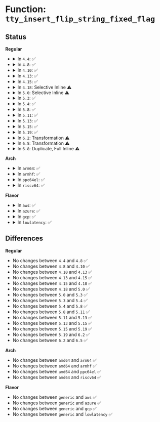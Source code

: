 # Function: <code>tty_insert_flip_string_fixed_flag</code>

## Status
<b>Regular</b>
<ul>
<li>
<details>
<summary>In <code>4.4</code>: ✅</summary>

```c
int tty_insert_flip_string_fixed_flag(struct tty_port *port, const unsigned char *chars, char flag, size_t size);
```

**Collision:** Unique Global

**Inline:** No

**Transformation:** False

**Instances:**

```
In drivers/tty/tty_buffer.c (ffffffff814ea8e0)
Location: drivers/tty/tty_buffer.c:330
Inline: False
Direct callers:
  - drivers/tty/pty.c:pty_write
  - drivers/tty/serial/8250/8250_dma.c:__dma_rx_complete
```
**Symbols:**

```
ffffffff814ea8e0-ffffffff814ea9b8: tty_insert_flip_string_fixed_flag (STB_GLOBAL)
```
</details>
</li>
<li>
<details>
<summary>In <code>4.8</code>: ✅</summary>

```c
int tty_insert_flip_string_fixed_flag(struct tty_port *port, const unsigned char *chars, char flag, size_t size);
```

**Collision:** Unique Global

**Inline:** No

**Transformation:** False

**Instances:**

```
In drivers/tty/tty_buffer.c (ffffffff8153b8a0)
Location: drivers/tty/tty_buffer.c:305
Inline: False
Direct callers:
  - drivers/tty/pty.c:pty_write
  - drivers/tty/serial/8250/8250_dma.c:__dma_rx_complete
```
**Symbols:**

```
ffffffff8153b8a0-ffffffff8153b978: tty_insert_flip_string_fixed_flag (STB_GLOBAL)
```
</details>
</li>
<li>
<details>
<summary>In <code>4.10</code>: ✅</summary>

```c
int tty_insert_flip_string_fixed_flag(struct tty_port *port, const unsigned char *chars, char flag, size_t size);
```

**Collision:** Unique Global

**Inline:** No

**Transformation:** False

**Instances:**

```
In drivers/tty/tty_buffer.c (ffffffff81567f20)
Location: drivers/tty/tty_buffer.c:305
Inline: False
Direct callers:
  - drivers/tty/pty.c:pty_write
  - drivers/tty/serial/8250/8250_dma.c:__dma_rx_complete
```
**Symbols:**

```
ffffffff81567f20-ffffffff81567ff8: tty_insert_flip_string_fixed_flag (STB_GLOBAL)
```
</details>
</li>
<li>
<details>
<summary>In <code>4.13</code>: ✅</summary>

```c
int tty_insert_flip_string_fixed_flag(struct tty_port *port, const unsigned char *chars, char flag, size_t size);
```

**Collision:** Unique Global

**Inline:** No

**Transformation:** False

**Instances:**

```
In drivers/tty/tty_buffer.c (ffffffff8157b540)
Location: drivers/tty/tty_buffer.c:305
Inline: False
Direct callers:
  - drivers/tty/pty.c:pty_write
  - drivers/tty/serial/8250/8250_dma.c:__dma_rx_complete
```
**Symbols:**

```
ffffffff8157b540-ffffffff8157b612: tty_insert_flip_string_fixed_flag (STB_GLOBAL)
```
</details>
</li>
<li>
<details>
<summary>In <code>4.15</code>: ✅</summary>

```c
int tty_insert_flip_string_fixed_flag(struct tty_port *port, const unsigned char *chars, char flag, size_t size);
```

**Collision:** Unique Global

**Inline:** No

**Transformation:** False

**Instances:**

```
In drivers/tty/tty_buffer.c (ffffffff815dff50)
Location: drivers/tty/tty_buffer.c:306
Inline: False
Direct callers:
  - drivers/tty/pty.c:pty_write
  - drivers/tty/serial/8250/8250_dma.c:__dma_rx_complete
  - drivers/usb/host/xhci-dbgtty.c:dbc_rx_push
  - drivers/usb/host/xhci-dbgtty.c:dbc_rx_push
```
**Symbols:**

```
ffffffff815dff50-ffffffff815e0022: tty_insert_flip_string_fixed_flag (STB_GLOBAL)
```
</details>
</li>
<li>
<details>
<summary>In <code>4.18</code>: Selective Inline ⚠️</summary>

```c
int tty_insert_flip_string_fixed_flag(struct tty_port *port, const unsigned char *chars, char flag, size_t size);
```

**Collision:** Unique Global

**Inline:** Selective

**Transformation:** False

**Instances:**

```
In drivers/tty/tty_buffer.c (ffffffff816192a0)
Location: drivers/tty/tty_buffer.c:306
Inline: True
Direct callers:
  - drivers/tty/pty.c:pty_write
  - drivers/tty/serial/8250/8250_dma.c:__dma_rx_complete
  - drivers/usb/host/xhci-dbgtty.c:dbc_rx_push
  - drivers/usb/host/xhci-dbgtty.c:dbc_rx_push
```
**Symbols:**

```
ffffffff816192a0-ffffffff8161937b: tty_insert_flip_string_fixed_flag (STB_GLOBAL)
```
</details>
</li>
<li>
<details>
<summary>In <code>5.0</code>: Selective Inline ⚠️</summary>

```c
int tty_insert_flip_string_fixed_flag(struct tty_port *port, const unsigned char *chars, char flag, size_t size);
```

**Collision:** Unique Global

**Inline:** Selective

**Transformation:** False

**Instances:**

```
In drivers/tty/tty_buffer.c (ffffffff816364e0)
Location: drivers/tty/tty_buffer.c:311
Inline: True
Direct callers:
  - drivers/tty/pty.c:pty_write
  - drivers/tty/serial/8250/8250_dma.c:__dma_rx_complete
  - drivers/usb/host/xhci-dbgtty.c:dbc_rx_push
  - drivers/usb/host/xhci-dbgtty.c:dbc_rx_push
```
**Symbols:**

```
ffffffff816364e0-ffffffff816365bb: tty_insert_flip_string_fixed_flag (STB_GLOBAL)
```
</details>
</li>
<li>
<details>
<summary>In <code>5.3</code>: ✅</summary>

```c
int tty_insert_flip_string_fixed_flag(struct tty_port *port, const unsigned char *chars, char flag, size_t size);
```

**Collision:** Unique Global

**Inline:** No

**Transformation:** False

**Instances:**

```
In drivers/tty/tty_buffer.c (ffffffff8166a670)
Location: drivers/tty/tty_buffer.c:311
Inline: False
Direct callers:
  - drivers/tty/pty.c:pty_write
  - drivers/tty/serial/8250/8250_dma.c:__dma_rx_complete
  - drivers/usb/host/xhci-dbgtty.c:dbc_rx_push
  - drivers/usb/host/xhci-dbgtty.c:dbc_rx_push
```
**Symbols:**

```
ffffffff8166a670-ffffffff8166a748: tty_insert_flip_string_fixed_flag (STB_GLOBAL)
```
</details>
</li>
<li>
<details>
<summary>In <code>5.4</code>: ✅</summary>

```c
int tty_insert_flip_string_fixed_flag(struct tty_port *port, const unsigned char *chars, char flag, size_t size);
```

**Collision:** Unique Global

**Inline:** No

**Transformation:** False

**Instances:**

```
In drivers/tty/tty_buffer.c (ffffffff8168cd60)
Location: drivers/tty/tty_buffer.c:311
Inline: False
Direct callers:
  - drivers/tty/pty.c:pty_write
  - drivers/tty/serial/8250/8250_dma.c:__dma_rx_complete
  - drivers/usb/host/xhci-dbgtty.c:dbc_rx_push
  - drivers/usb/host/xhci-dbgtty.c:dbc_rx_push
```
**Symbols:**

```
ffffffff8168cd60-ffffffff8168ce38: tty_insert_flip_string_fixed_flag (STB_GLOBAL)
```
</details>
</li>
<li>
<details>
<summary>In <code>5.8</code>: ✅</summary>

```c
int tty_insert_flip_string_fixed_flag(struct tty_port *port, const unsigned char *chars, char flag, size_t size);
```

**Collision:** Unique Global

**Inline:** No

**Transformation:** False

**Instances:**

```
In drivers/tty/tty_buffer.c (ffffffff8173ed80)
Location: drivers/tty/tty_buffer.c:311
Inline: False
Direct callers:
  - drivers/tty/pty.c:pty_write
  - drivers/tty/serial/8250/8250_dma.c:__dma_rx_complete
  - drivers/usb/host/xhci-dbgtty.c:dbc_rx_push
  - drivers/usb/host/xhci-dbgtty.c:dbc_rx_push
```
**Symbols:**

```
ffffffff8173ed80-ffffffff8173ee58: tty_insert_flip_string_fixed_flag (STB_GLOBAL)
```
</details>
</li>
<li>
<details>
<summary>In <code>5.11</code>: ✅</summary>

```c
int tty_insert_flip_string_fixed_flag(struct tty_port *port, const unsigned char *chars, char flag, size_t size);
```

**Collision:** Unique Global

**Inline:** No

**Transformation:** False

**Instances:**

```
In drivers/tty/tty_buffer.c (ffffffff8175acb0)
Location: drivers/tty/tty_buffer.c:311
Inline: False
Direct callers:
  - drivers/tty/pty.c:pty_write
  - drivers/tty/vt/keyboard.c:puts_queue
  - drivers/tty/vt/vt.c:do_con_trol
  - drivers/tty/vt/vt.c:mouse_report
  - drivers/tty/serial/8250/8250_dma.c:__dma_rx_complete
  - drivers/usb/host/xhci-dbgtty.c:dbc_rx_push
  - drivers/usb/host/xhci-dbgtty.c:dbc_rx_push
```
**Symbols:**

```
ffffffff8175acb0-ffffffff8175ad88: tty_insert_flip_string_fixed_flag (STB_GLOBAL)
```
</details>
</li>
<li>
<details>
<summary>In <code>5.13</code>: ✅</summary>

```c
int tty_insert_flip_string_fixed_flag(struct tty_port *port, const unsigned char *chars, char flag, size_t size);
```

**Collision:** Unique Global

**Inline:** No

**Transformation:** False

**Instances:**

```
In drivers/tty/tty_buffer.c (ffffffff8173eb50)
Location: drivers/tty/tty_buffer.c:311
Inline: False
Direct callers:
  - drivers/tty/pty.c:pty_write
  - drivers/tty/vt/keyboard.c:puts_queue
  - drivers/tty/vt/vt.c:do_con_trol
  - drivers/tty/vt/vt.c:mouse_report
  - drivers/tty/serial/8250/8250_dma.c:__dma_rx_complete
  - drivers/usb/host/xhci-dbgtty.c:dbc_rx_push
  - drivers/usb/host/xhci-dbgtty.c:dbc_rx_push
```
**Symbols:**

```
ffffffff8173eb50-ffffffff8173ec27: tty_insert_flip_string_fixed_flag (STB_GLOBAL)
```
</details>
</li>
<li>
<details>
<summary>In <code>5.15</code>: ✅</summary>

```c
int tty_insert_flip_string_fixed_flag(struct tty_port *port, const unsigned char *chars, char flag, size_t size);
```

**Collision:** Unique Global

**Inline:** No

**Transformation:** False

**Instances:**

```
In drivers/tty/tty_buffer.c (ffffffff817bf1e0)
Location: drivers/tty/tty_buffer.c:313
Inline: False
Direct callers:
  - drivers/tty/pty.c:pty_write
  - drivers/tty/vt/keyboard.c:puts_queue
  - drivers/tty/vt/vt.c:do_con_trol
  - drivers/tty/vt/vt.c:mouse_report
  - drivers/tty/serial/8250/8250_dma.c:__dma_rx_complete
  - drivers/usb/host/xhci-dbgtty.c:dbc_rx_push
  - drivers/usb/host/xhci-dbgtty.c:dbc_rx_push
```
**Symbols:**

```
ffffffff817bf1e0-ffffffff817bf2b7: tty_insert_flip_string_fixed_flag (STB_GLOBAL)
```
</details>
</li>
<li>
<details>
<summary>In <code>5.19</code>: ✅</summary>

```c
int tty_insert_flip_string_fixed_flag(struct tty_port *port, const unsigned char *chars, char flag, size_t size);
```

**Collision:** Unique Global

**Inline:** No

**Transformation:** False

**Instances:**

```
In drivers/tty/tty_buffer.c (ffffffff818fb7b0)
Location: drivers/tty/tty_buffer.c:314
Inline: False
Direct callers:
  - drivers/tty/tty_buffer.c:tty_insert_flip_string_and_push_buffer
  - drivers/tty/vt/keyboard.c:puts_queue
  - drivers/tty/vt/vt.c:do_con_trol
  - drivers/tty/vt/vt.c:mouse_report
  - drivers/tty/serial/8250/8250_dma.c:__dma_rx_complete
  - drivers/usb/host/xhci-dbgtty.c:dbc_rx_push
  - drivers/usb/host/xhci-dbgtty.c:dbc_rx_push
```
**Symbols:**

```
ffffffff818fb7b0-ffffffff818fb8a1: tty_insert_flip_string_fixed_flag (STB_GLOBAL)
```
</details>
</li>
<li>
<details>
<summary>In <code>6.2</code>: Transformation ⚠️</summary>

```c
int tty_insert_flip_string_fixed_flag(struct tty_port *port, const unsigned char *chars, char flag, size_t size);
```

**Collision:** Unique Global

**Inline:** No

**Transformation:** True

**Instances:**

```
In drivers/tty/tty_buffer.c (0)
Location: drivers/tty/tty_buffer.c:319
Inline: False
Direct callers:
  - drivers/tty/tty_buffer.c:tty_insert_flip_string_and_push_buffer
  - drivers/tty/vt/keyboard.c:puts_queue
  - drivers/tty/vt/vt.c:do_con_trol
  - drivers/tty/vt/vt.c:mouse_report
  - drivers/tty/serial/8250/8250_dma.c:__dma_rx_complete
  - drivers/usb/host/xhci-dbgtty.c:dbc_rx_push
  - drivers/usb/host/xhci-dbgtty.c:dbc_rx_push
```
**Symbols:**

```
ffffffff820951c0-ffffffff820951f1: tty_insert_flip_string_fixed_flag.cold (STB_LOCAL)
ffffffff81a549f0-ffffffff81a54aeb: tty_insert_flip_string_fixed_flag (STB_GLOBAL)
```
</details>
</li>
<li>
<details>
<summary>In <code>6.5</code>: Transformation ⚠️</summary>

```c
int tty_insert_flip_string_fixed_flag(struct tty_port *port, const unsigned char *chars, char flag, size_t size);
```

**Collision:** Unique Global

**Inline:** No

**Transformation:** True

**Instances:**

```
In drivers/tty/tty_buffer.c (0)
Location: drivers/tty/tty_buffer.c:319
Inline: False
Direct callers:
  - drivers/tty/tty_buffer.c:tty_insert_flip_string_and_push_buffer
  - drivers/tty/vt/keyboard.c:puts_queue
  - drivers/tty/vt/vt.c:do_con_trol
  - drivers/tty/vt/vt.c:mouse_report
  - drivers/tty/serial/8250/8250_dma.c:__dma_rx_complete
  - drivers/usb/host/xhci-dbgtty.c:dbc_rx_push
  - drivers/usb/host/xhci-dbgtty.c:dbc_rx_push
```
**Symbols:**

```
ffffffff82115ff2-ffffffff82116023: tty_insert_flip_string_fixed_flag.cold (STB_LOCAL)
ffffffff81a9efd0-ffffffff81a9f0cb: tty_insert_flip_string_fixed_flag (STB_GLOBAL)
```
</details>
</li>
<li>
<details>
<summary>In <code>6.8</code>: Duplicate, Full Inline ⚠️</summary>

**Collision:** Static Duplication

**Inline:** Full

**Transformation:** False

**Instances:**

```
In drivers/tty/tty_buffer.c (ffffffff81af2073)
Location: include/linux/tty_flip.h:31
Inline: True
Inline callers:
  - drivers/tty/tty_buffer.c:tty_insert_flip_string_and_push_buffer
```
```
In drivers/tty/vt/keyboard.c (ffffffff81afd9a0)
Location: include/linux/tty_flip.h:31
Inline: True
Inline callers:
  - drivers/tty/vt/keyboard.c:puts_queue
```
```
In drivers/tty/vt/vt.c (ffffffff81b0b0f9)
Location: include/linux/tty_flip.h:31
Inline: True
Inline callers:
  - drivers/tty/vt/vt.c:do_con_trol
  - drivers/tty/vt/vt.c:do_con_trol
  - drivers/tty/vt/vt.c:mouse_report
```
```
In drivers/tty/serial/8250/8250_dma.c (ffffffff81b2058d)
Location: include/linux/tty_flip.h:31
Inline: True
Inline callers:
  - drivers/tty/serial/8250/8250_dma.c:__dma_rx_complete
```
```
In drivers/usb/host/xhci-dbgtty.c (ffffffff81db5b55)
Location: include/linux/tty_flip.h:31
Inline: True
Inline callers:
  - drivers/usb/host/xhci-dbgtty.c:dbc_rx_push
```
</details>
</li>
</ul>
<b>Arch</b>
<ul>
<li>
<details>
<summary>In <code>arm64</code>: ✅</summary>

```c
int tty_insert_flip_string_fixed_flag(struct tty_port *port, const unsigned char *chars, char flag, size_t size);
```

**Collision:** Unique Global

**Inline:** No

**Transformation:** False

**Instances:**

```
In drivers/tty/tty_buffer.c (ffff80001085d400)
Location: drivers/tty/tty_buffer.c:311
Inline: False
Direct callers:
  - drivers/tty/pty.c:pty_write
  - drivers/tty/serial/8250/8250_dma.c:__dma_rx_complete
  - drivers/tty/serial/8250/8250_mtk.c:mtk8250_dma_rx_complete
  - drivers/tty/serial/8250/8250_mtk.c:mtk8250_dma_rx_complete
  - drivers/tty/serial/8250/8250_mtk.c:mtk8250_dma_rx_complete
  - drivers/tty/serial/amba-pl011.c:pl011_dma_rx_poll
  - drivers/tty/serial/amba-pl011.c:pl011_dma_rx_chars
  - drivers/tty/serial/imx.c:imx_uart_dma_rx_callback
  - drivers/usb/host/xhci-dbgtty.c:dbc_rx_push
  - drivers/usb/host/xhci-dbgtty.c:dbc_rx_push
```
**Symbols:**

```
ffff80001085d400-ffff80001085d4f4: tty_insert_flip_string_fixed_flag (STB_GLOBAL)
```
</details>
</li>
<li>
<details>
<summary>In <code>armhf</code>: ✅</summary>

```c
int tty_insert_flip_string_fixed_flag(struct tty_port *port, const unsigned char *chars, char flag, size_t size);
```

**Collision:** Unique Global

**Inline:** No

**Transformation:** False

**Instances:**

```
In drivers/tty/tty_buffer.c (c0965294)
Location: drivers/tty/tty_buffer.c:311
Inline: False
Direct callers:
  - drivers/tty/pty.c:pty_write
  - drivers/tty/serial/8250/8250_dma.c:__dma_rx_complete
  - drivers/tty/serial/8250/8250_mtk.c:mtk8250_dma_rx_complete
  - drivers/tty/serial/8250/8250_mtk.c:mtk8250_dma_rx_complete
  - drivers/tty/serial/8250/8250_mtk.c:mtk8250_dma_rx_complete
  - drivers/tty/serial/amba-pl011.c:pl011_dma_rx_poll
  - drivers/tty/serial/amba-pl011.c:pl011_dma_rx_chars
  - drivers/tty/serial/imx.c:imx_uart_dma_rx_callback
  - drivers/usb/host/xhci-dbgtty.c:dbc_rx_push
  - drivers/usb/host/xhci-dbgtty.c:dbc_rx_push
```
**Symbols:**

```
c0965294-c096535c: tty_insert_flip_string_fixed_flag (STB_GLOBAL)
```
</details>
</li>
<li>
<details>
<summary>In <code>ppc64el</code>: ✅</summary>

```c
int tty_insert_flip_string_fixed_flag(struct tty_port *port, const unsigned char *chars, char flag, size_t size);
```

**Collision:** Unique Global

**Inline:** No

**Transformation:** False

**Instances:**

```
In drivers/tty/tty_buffer.c (c0000000008fc7c0)
Location: drivers/tty/tty_buffer.c:311
Inline: False
Direct callers:
  - drivers/tty/pty.c:pty_write
  - drivers/tty/serial/8250/8250_dma.c:__dma_rx_complete
  - drivers/usb/host/xhci-dbgtty.c:dbc_rx_push
  - drivers/usb/host/xhci-dbgtty.c:dbc_rx_push
```
**Symbols:**

```
c0000000008fc7c0-c0000000008fc8ec: tty_insert_flip_string_fixed_flag (STB_GLOBAL)
```
</details>
</li>
<li>
<details>
<summary>In <code>riscv64</code>: ✅</summary>

```c
int tty_insert_flip_string_fixed_flag(struct tty_port *port, const unsigned char *chars, char flag, size_t size);
```

**Collision:** Unique Global

**Inline:** No

**Transformation:** False

**Instances:**

```
In drivers/tty/tty_buffer.c (ffffffe000536302)
Location: drivers/tty/tty_buffer.c:311
Inline: False
Direct callers:
  - drivers/tty/pty.c:pty_write
  - drivers/tty/serial/8250/8250_dma.c:__dma_rx_complete
  - drivers/usb/host/xhci-dbgtty.c:dbc_rx_push
  - drivers/usb/host/xhci-dbgtty.c:dbc_rx_push
```
**Symbols:**

```
ffffffe000536302-ffffffe0005363c8: tty_insert_flip_string_fixed_flag (STB_GLOBAL)
```
</details>
</li>
</ul>
<b>Flavor</b>
<ul>
<li>
<details>
<summary>In <code>aws</code>: ✅</summary>

```c
int tty_insert_flip_string_fixed_flag(struct tty_port *port, const unsigned char *chars, char flag, size_t size);
```

**Collision:** Unique Global

**Inline:** No

**Transformation:** False

**Instances:**

```
In drivers/tty/tty_buffer.c (ffffffff816527e0)
Location: drivers/tty/tty_buffer.c:311
Inline: False
Direct callers:
  - drivers/tty/pty.c:pty_write
  - drivers/tty/serial/8250/8250_dma.c:__dma_rx_complete
```
**Symbols:**

```
ffffffff816527e0-ffffffff816528b8: tty_insert_flip_string_fixed_flag (STB_GLOBAL)
```
</details>
</li>
<li>
<details>
<summary>In <code>azure</code>: ✅</summary>

```c
int tty_insert_flip_string_fixed_flag(struct tty_port *port, const unsigned char *chars, char flag, size_t size);
```

**Collision:** Unique Global

**Inline:** No

**Transformation:** False

**Instances:**

```
In drivers/tty/tty_buffer.c (ffffffff81632c20)
Location: drivers/tty/tty_buffer.c:311
Inline: False
Direct callers:
  - drivers/tty/pty.c:pty_write
  - drivers/tty/serial/8250/8250_dma.c:__dma_rx_complete
  - drivers/usb/host/xhci-dbgtty.c:dbc_rx_push
  - drivers/usb/host/xhci-dbgtty.c:dbc_rx_push
```
**Symbols:**

```
ffffffff81632c20-ffffffff81632cf8: tty_insert_flip_string_fixed_flag (STB_GLOBAL)
```
</details>
</li>
<li>
<details>
<summary>In <code>gcp</code>: ✅</summary>

```c
int tty_insert_flip_string_fixed_flag(struct tty_port *port, const unsigned char *chars, char flag, size_t size);
```

**Collision:** Unique Global

**Inline:** No

**Transformation:** False

**Instances:**

```
In drivers/tty/tty_buffer.c (ffffffff81680ba0)
Location: drivers/tty/tty_buffer.c:311
Inline: False
Direct callers:
  - drivers/tty/pty.c:pty_write
  - drivers/tty/serial/8250/8250_dma.c:__dma_rx_complete
  - drivers/usb/host/xhci-dbgtty.c:dbc_rx_push
  - drivers/usb/host/xhci-dbgtty.c:dbc_rx_push
```
**Symbols:**

```
ffffffff81680ba0-ffffffff81680c78: tty_insert_flip_string_fixed_flag (STB_GLOBAL)
```
</details>
</li>
<li>
<details>
<summary>In <code>lowlatency</code>: ✅</summary>

```c
int tty_insert_flip_string_fixed_flag(struct tty_port *port, const unsigned char *chars, char flag, size_t size);
```

**Collision:** Unique Global

**Inline:** No

**Transformation:** False

**Instances:**

```
In drivers/tty/tty_buffer.c (ffffffff8169b1f0)
Location: drivers/tty/tty_buffer.c:311
Inline: False
Direct callers:
  - drivers/tty/pty.c:pty_write
  - drivers/tty/serial/8250/8250_dma.c:__dma_rx_complete
  - drivers/usb/host/xhci-dbgtty.c:dbc_rx_push
  - drivers/usb/host/xhci-dbgtty.c:dbc_rx_push
```
**Symbols:**

```
ffffffff8169b1f0-ffffffff8169b2c8: tty_insert_flip_string_fixed_flag (STB_GLOBAL)
```
</details>
</li>
</ul>

## Differences
<b>Regular</b>
<ul>
<li>
No changes between <code>4.4</code> and <code>4.8</code> ✅
</li>
<li>
No changes between <code>4.8</code> and <code>4.10</code> ✅
</li>
<li>
No changes between <code>4.10</code> and <code>4.13</code> ✅
</li>
<li>
No changes between <code>4.13</code> and <code>4.15</code> ✅
</li>
<li>
No changes between <code>4.15</code> and <code>4.18</code> ✅
</li>
<li>
No changes between <code>4.18</code> and <code>5.0</code> ✅
</li>
<li>
No changes between <code>5.0</code> and <code>5.3</code> ✅
</li>
<li>
No changes between <code>5.3</code> and <code>5.4</code> ✅
</li>
<li>
No changes between <code>5.4</code> and <code>5.8</code> ✅
</li>
<li>
No changes between <code>5.8</code> and <code>5.11</code> ✅
</li>
<li>
No changes between <code>5.11</code> and <code>5.13</code> ✅
</li>
<li>
No changes between <code>5.13</code> and <code>5.15</code> ✅
</li>
<li>
No changes between <code>5.15</code> and <code>5.19</code> ✅
</li>
<li>
No changes between <code>5.19</code> and <code>6.2</code> ✅
</li>
<li>
No changes between <code>6.2</code> and <code>6.5</code> ✅
</li>
</ul>
<b>Arch</b>
<ul>
<li>
No changes between <code>amd64</code> and <code>arm64</code> ✅
</li>
<li>
No changes between <code>amd64</code> and <code>armhf</code> ✅
</li>
<li>
No changes between <code>amd64</code> and <code>ppc64el</code> ✅
</li>
<li>
No changes between <code>amd64</code> and <code>riscv64</code> ✅
</li>
</ul>
<b>Flavor</b>
<ul>
<li>
No changes between <code>generic</code> and <code>aws</code> ✅
</li>
<li>
No changes between <code>generic</code> and <code>azure</code> ✅
</li>
<li>
No changes between <code>generic</code> and <code>gcp</code> ✅
</li>
<li>
No changes between <code>generic</code> and <code>lowlatency</code> ✅
</li>
</ul>

